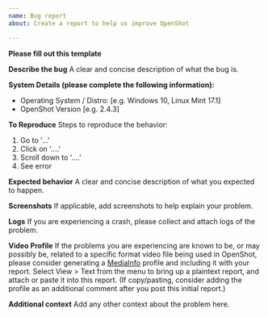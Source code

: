 ```yaml
---
name: Bug report
about: Create a report to help us improve OpenShot

---
```


**Please fill out this template** 

**Describe the bug**
A clear and concise description of what the bug is.

**System Details (please complete the following information):**
 - Operating System / Distro: [e.g. Windows 10, Linux Mint 17.1]
 - OpenShot Version [e.g. 2.4.3]

**To Reproduce**
Steps to reproduce the behavior:
1. Go to '...'
2. Click on '....'
3. Scroll down to '....'
4. See error

**Expected behavior**
A clear and concise description of what you expected to happen.

**Screenshots**
If applicable, add screenshots to help explain your problem.

**Logs**
If you are experiencing a crash, please collect and attach logs of the problem.

**Video Profile**
If the problems you are experiencing are known to be, or may possibly be, related
to a specific format video file being used in OpenShot, please consider generating
a [MediaInfo](https://mediaarea.net/en/MediaInfo) profile and including it with your
report. Select View > Text from the menu to bring up a plaintext report, and attach
or paste it into this report. (If copy/pasting, consider adding the profile as an
additional comment after you post this initial report.)

**Additional context**
Add any other context about the problem here.
